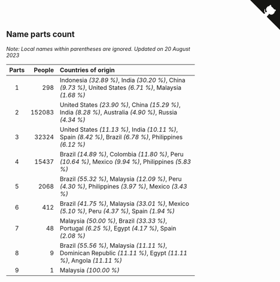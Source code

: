 ## Name parts count

*Note: Local names within parentheses are ignored.*
*Updated on 20 August 2023*

| Parts | People | Countries of origin |
| :--: | ---: | :--- |
| 1 | 298 | Indonesia *(32.89 %)*, India *(30.20 %)*, China *(9.73 %)*, United States *(6.71 %)*, Malaysia *(1.68 %)* |
| 2 | 152083 | United States *(23.90 %)*, China *(15.29 %)*, India *(8.28 %)*, Australia *(4.90 %)*, Russia *(4.34 %)* |
| 3 | 32324 | United States *(11.13 %)*, India *(10.11 %)*, Spain *(8.42 %)*, Brazil *(6.78 %)*, Philippines *(6.12 %)* |
| 4 | 15437 | Brazil *(14.89 %)*, Colombia *(11.80 %)*, Peru *(10.64 %)*, Mexico *(9.94 %)*, Philippines *(5.83 %)* |
| 5 | 2068 | Brazil *(55.32 %)*, Malaysia *(12.09 %)*, Peru *(4.30 %)*, Philippines *(3.97 %)*, Mexico *(3.43 %)* |
| 6 | 412 | Brazil *(41.75 %)*, Malaysia *(33.01 %)*, Mexico *(5.10 %)*, Peru *(4.37 %)*, Spain *(1.94 %)* |
| 7 | 48 | Malaysia *(50.00 %)*, Brazil *(33.33 %)*, Portugal *(6.25 %)*, Egypt *(4.17 %)*, Spain *(2.08 %)* |
| 8 | 9 | Brazil *(55.56 %)*, Malaysia *(11.11 %)*, Dominican Republic *(11.11 %)*, Egypt *(11.11 %)*, Angola *(11.11 %)* |
| 9 | 1 | Malaysia *(100.00 %)* |


<a href="https://github.com/jonatanklosko/wca_statistics" class="github-corner" aria-label="View source on Github"><svg width="80" height="80" viewBox="0 0 250 250" style="fill:#151513; color:#fff; position: absolute; top: 0; border: 0; right: 0;" aria-hidden="true"><path d="M0,0 L115,115 L130,115 L142,142 L250,250 L250,0 Z"></path><path d="M128.3,109.0 C113.8,99.7 119.0,89.6 119.0,89.6 C122.0,82.7 120.5,78.6 120.5,78.6 C119.2,72.0 123.4,76.3 123.4,76.3 C127.3,80.9 125.5,87.3 125.5,87.3 C122.9,97.6 130.6,101.9 134.4,103.2" fill="currentColor" style="transform-origin: 130px 106px;" class="octo-arm"></path><path d="M115.0,115.0 C114.9,115.1 118.7,116.5 119.8,115.4 L133.7,101.6 C136.9,99.2 139.9,98.4 142.2,98.6 C133.8,88.0 127.5,74.4 143.8,58.0 C148.5,53.4 154.0,51.2 159.7,51.0 C160.3,49.4 163.2,43.6 171.4,40.1 C171.4,40.1 176.1,42.5 178.8,56.2 C183.1,58.6 187.2,61.8 190.9,65.4 C194.5,69.0 197.7,73.2 200.1,77.6 C213.8,80.2 216.3,84.9 216.3,84.9 C212.7,93.1 206.9,96.0 205.4,96.6 C205.1,102.4 203.0,107.8 198.3,112.5 C181.9,128.9 168.3,122.5 157.7,114.1 C157.9,116.9 156.7,120.9 152.7,124.9 L141.0,136.5 C139.8,137.7 141.6,141.9 141.8,141.8 Z" fill="currentColor" class="octo-body"></path></svg></a><style>.github-corner:hover .octo-arm{animation:octocat-wave 560ms ease-in-out}@keyframes octocat-wave{0%,100%{transform:rotate(0)}20%,60%{transform:rotate(-25deg)}40%,80%{transform:rotate(10deg)}}@media (max-width:500px){.github-corner:hover .octo-arm{animation:none}.github-corner .octo-arm{animation:octocat-wave 560ms ease-in-out}}</style>
